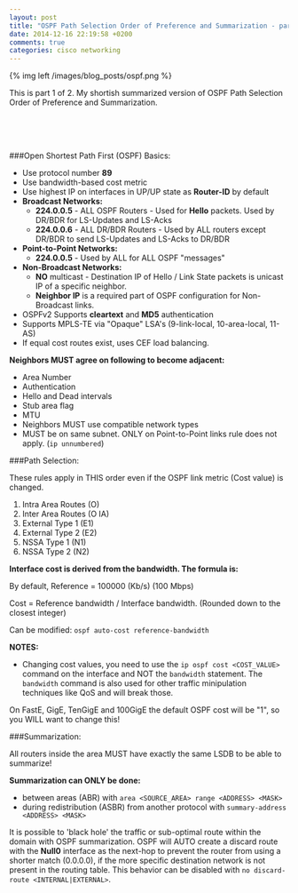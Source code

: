 ```yaml
---
layout: post
title: "OSPF Path Selection Order of Preference and Summarization - part1"
date: 2014-12-16 22:19:58 +0200
comments: true
categories: cisco networking
---
```

{% img left /images/blog_posts/ospf.png %}

This is part 1 of 2. My shortish summarized version of OSPF Path Selection Order of Preference and Summarization.
<!--more-->
<br>
<br>
<br>

###Open Shortest Path First (OSPF) Basics:

* Use protocol number **89**
* Use bandwidth-based cost metric
* Use highest IP on interfaces in UP/UP state as **Router-ID** by default
* **Broadcast Networks:**
  * **224.0.0.5** - ALL OSPF Routers - Used for **Hello** packets. Used by DR/BDR for LS-Updates and LS-Acks
  * **224.0.0.6** - ALL DR/BDR Routers - Used by ALL routers except DR/BDR to send LS-Updates and LS-Acks to DR/BDR
* **Point-to-Point Networks:**
  * **224.0.0.5** - Used by ALL for ALL OSPF "messages"
* **Non-Broadcast Networks:**
  * **NO** multicast - Destination IP of Hello / Link State packets is unicast IP of a specific neighbor.
  * **Neighbor IP** is a required part of OSPF configuration for Non-Broadcast links.
* OSPFv2 Supports **cleartext** and **MD5** authentication
* Supports MPLS-TE via "Opaque" LSA's (9-link-local, 10-area-local, 11-AS)
* If equal cost routes exist, uses CEF load balancing.

**Neighbors MUST agree on following to become adjacent:**
  
* Area Number
* Authentication
* Hello and Dead intervals
* Stub area flag
* MTU
* Neighbors MUST use compatible network types
* MUST be on same subnet. ONLY on Point-to-Point links rule does not apply. (`ip unnumbered`)

###Path Selection:

These rules apply in THIS order even if the OSPF link metric (Cost value) is changed.

1. Intra Area Routes (O)
2. Inter Area Routes (O IA)
3. External Type 1 (E1)
4. External Type 2 (E2)
5. NSSA Type 1 (N1)
6. NSSA Type 2 (N2)

**Interface cost is derived from the bandwidth. The formula is:**

By default, Reference = 100000 (Kb/s) (100 Mbps)

Cost = Reference bandwidth / Interface bandwidth. (Rounded down to the closest integer)

Can be modified: `ospf auto-cost reference-bandwidth`

**NOTES:**
- Changing cost values, you need to use the `ip ospf cost <COST_VALUE>` command on the interface and NOT the `bandwidth` statement. The `bandwidth` command is also used for other traffic minipulation techniques like QoS and will break those.

On FastE, GigE, TenGigE and 100GigE the default OSPF cost will be "1", so you WILL want to change this!

###Summarization:

All routers inside the area MUST have exactly the same LSDB to be able to summarize!

**Summarization can ONLY be done:**

- between areas (ABR) with `area <SOURCE_AREA> range <ADDRESS> <MASK>`
- during redistribution (ASBR) from another protocol with `summary-address <ADDRESS> <MASK>`

It is possible to 'black hole' the traffic or sub-optimal route within the domain with OSPF summarization. OSPF will AUTO create a discard route with the **Null0** interface as the next-hop to prevent the router from using a shorter match (0.0.0.0), if the more specific destination network is not present in the routing table. This behavior can be disabled with `no discard-route <INTERNAL|EXTERNAL>`.
